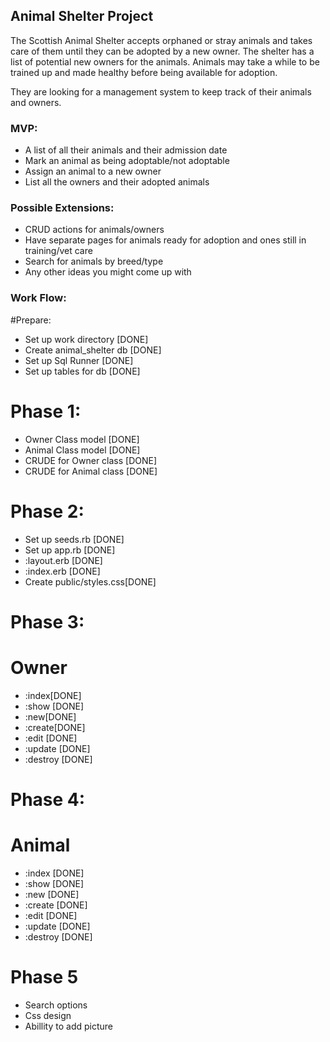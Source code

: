 ## Animal Shelter Project

The Scottish Animal Shelter accepts orphaned or stray animals and takes care of them until they can be adopted by a new owner. The shelter has a list of potential new owners for the animals. Animals may take a while to be trained up and made healthy before being available for adoption.

They are looking for a management system to keep track of their animals and owners.

### MVP:

 - A list of all their animals and their admission date
 - Mark an animal as being adoptable/not adoptable
 - Assign an animal to a new owner
 - List all the owners and their adopted animals

### Possible Extensions:

 - CRUD actions for animals/owners
 - Have separate pages for animals ready for adoption and ones still in training/vet care
 - Search for animals by breed/type
 - Any other ideas you might come up with

### Work Flow:
#Prepare:
- Set up work directory [DONE]
- Create animal_shelter db [DONE]
- Set up Sql Runner [DONE]
- Set up tables for db [DONE]

# Phase 1:
- Owner Class model [DONE]
- Animal Class model [DONE]
- CRUDE for Owner class [DONE]
- CRUDE for Animal class [DONE]

# Phase 2:
- Set up seeds.rb [DONE]
- Set up app.rb [DONE]
- :layout.erb [DONE]
- :index.erb [DONE]
- Create public/styles.css[DONE]

# Phase 3:
# Owner
- :index[DONE]
- :show [DONE]
- :new[DONE]
- :create[DONE]
- :edit [DONE]
- :update [DONE]
- :destroy [DONE]

# Phase 4:
# Animal
- :index [DONE]
- :show [DONE]
- :new [DONE]
- :create [DONE]
- :edit [DONE]
- :update [DONE]
- :destroy [DONE]

# Phase 5
- Search options
- Css design
- Abillity to add picture

 <!-- EOF -->
